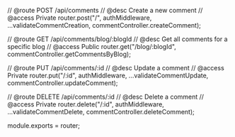 // @route POST /api/comments
// @desc Create a new comment
// @access Private
router.post("/", authMiddleware, ...validateCommentCreation, commentController.createComment);

// @route GET /api/comments/blog/:blogId
// @desc Get all comments for a specific blog
// @access Public
router.get("/blog/:blogId", commentController.getCommentsByBlog);

// @route PUT /api/comments/:id
// @desc Update a comment
// @access Private
router.put("/:id", authMiddleware, ...validateCommentUpdate, commentController.updateComment);

// @route DELETE /api/comments/:id
// @desc Delete a comment
// @access Private
router.delete("/:id", authMiddleware, ...validateCommentDelete, commentController.deleteComment);

module.exports = router;
